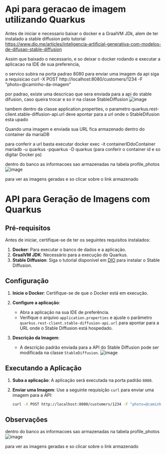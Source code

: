 # Api para geracao de imagem utilizando Quarkus

Antes de iniciar e necessario baixar o docker e a GraalVM JDk, alem de ter instalado a stable diffusion pelo tutorial https://www.dio.me/articles/inteligencia-artificial-generativa-com-modelos-de-difusao-stable-diffusion


Assim que baixado o necessario, e so deixar o docker rodando e executar a aplicacao na IDE de sua preferencia,


o servico subira na porta padrao 8080 para enviar uma imagem da api siga a requisicao curl -X POST http://localhost:8080/customers/1234 -F "photo=@caminho-da-imagem"

 por padrao, existe uma descricao que sera enviada para a api do stable difusion, caso queira trocar e so ir na classe StableDiffusion
![image](https://github.com/user-attachments/assets/198d76ee-2802-4d77-9472-fcdc4eb375a3)

tambem dentro da classe application.properties, o parametro quarkus.rest-client.stable-diffusion-api.url deve apontar para a url onde o StableDifusion esta upado


Quando uma imagem e enviada sua URL fica armazenado dentro do container da mariaDB

para conferir a url basta executar docker exec -it containerIDdoContainer mariadb -u quarkus -pquarkus -D quarkus
(para conferir o container id e so digitar Docker ps)


dentro do banco as informacoes sao armazenadas na tabela profile_photos
![image](https://github.com/user-attachments/assets/6149b3c9-4873-489a-b199-3b89e7354d4b)

para ver as imagens geradas e so clicar sobre o link armazenado

# API para Geração de Imagens com Quarkus

## Pré-requisitos

Antes de iniciar, certifique-se de ter os seguintes requisitos instalados:

1. **Docker**: Para executar o banco de dados e a aplicação.
2. **GraalVM JDK**: Necessário para a execução do Quarkus.
3. **Stable Diffusion**: Siga o tutorial disponível em [DIO](https://www.dio.me/articles/inteligencia-artificial-generativa-com-modelos-de-difusao-stable-diffusion) para instalar o Stable Diffusion.

## Configuração

1. **Inicie o Docker**: Certifique-se de que o Docker está em execução.

2. **Configure a aplicação**:
   - Abra a aplicação na sua IDE de preferência.
   - Verifique o arquivo `application.properties` e ajuste o parâmetro `quarkus.rest-client.stable-diffusion-api.url` para apontar para a URL onde o Stable Diffusion está hospedado.

3. **Descrição da Imagem**:
   - A descrição padrão enviada para a API do Stable Diffusion pode ser modificada na classe `StableDiffusion`.
     ![image](https://github.com/user-attachments/assets/198d76ee-2802-4d77-9472-fcdc4eb375a3)

## Executando a Aplicação

1. **Suba a aplicação**: A aplicação será executada na porta padrão `8080`.

2. **Enviar uma Imagem**:
   Use a seguinte requisição `curl` para enviar uma imagem para a API:
   ```bash
   curl -X POST http://localhost:8080/customers/1234 -F "photo=@caminho-da-imagem"

## Observações
 
dentro do banco as informacoes sao armazenadas na tabela profile_photos
![image](https://github.com/user-attachments/assets/6149b3c9-4873-489a-b199-3b89e7354d4b)

para ver as imagens geradas e so clicar sobre o link armazenado
